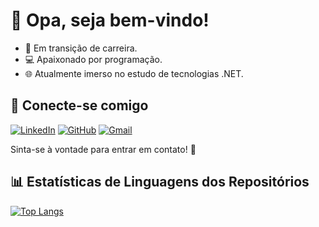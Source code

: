 # 🤖 Opa, seja bem-vindo!

* 🚀 Em transição de carreira.
* 💻 Apaixonado por programação.
* 🌐 Atualmente imerso no estudo de tecnologias .NET.

## 🔗 Conecte-se comigo
[![LinkedIn](https://img.shields.io/badge/linkedin-%230077B5.svg?style=for-the-badge&logo=linkedin&logoColor=white)](https://linkedin.com/in/aldruinn)
[![GitHub](https://img.shields.io/badge/github-%23121011.svg?style=for-the-badge&logo=github&logoColor=white)](https://github.com/aldruin)
[![Gmail](https://img.shields.io/badge/gmail-%23D14836.svg?style=for-the-badge&logo=gmail&logoColor=white)](mailto:abl.souza97@gmail.com)

Sinta-se à vontade para entrar em contato! 🚀

## 📊 Estatísticas de Linguagens dos Repositórios
[![Top Langs](https://github-readme-stats.vercel.app/api/top-langs/?username=aldruin&layout=compact)](https://github.com/aldruin)
